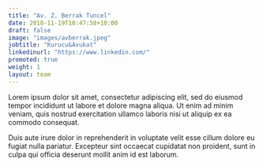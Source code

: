 ```yaml
---
title: "Av. Z. Berrak Tuncel"
date: 2018-11-19T10:47:58+10:00
draft: false
image: "images/avberrak.jpeg"
jobtitle: "Kurucu&Avukat"
linkedinurl: "https://www.linkedin.com/"
promoted: true
weight: 1
layout: team
---
```

Lorem ipsum dolor sit amet, consectetur adipiscing elit, sed do eiusmod tempor incididunt ut labore et dolore magna aliqua. Ut enim ad minim veniam, quis nostrud exercitation ullamco laboris nisi ut aliquip ex ea commodo consequat.

Duis aute irure dolor in reprehenderit in voluptate velit esse cillum dolore eu fugiat nulla pariatur. Excepteur sint occaecat cupidatat non proident, sunt in culpa qui officia deserunt mollit anim id est laborum.
